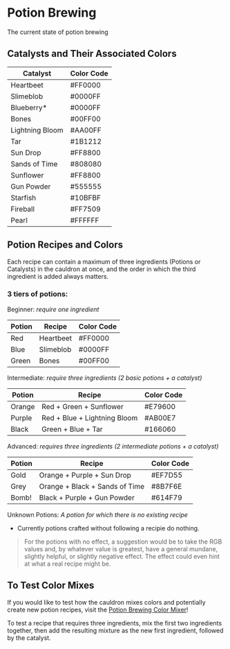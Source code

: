 # Potion Brewing

The current state of potion brewing

## Catalysts and Their Associated Colors

| Catalyst        | Color Code |
|-----------------|------------|
| Heartbeet       | #FF0000    |
| Slimeblob       | #0000FF    |
| Blueberry*      | #0000FF    |
| Bones           | #00FF00    |
| Lightning Bloom | #AA00FF    |
| Tar             | #1B1212    |
| Sun Drop        | #FF8800    |
| Sands of Time   | #808080    |
| Sunflower       | #FF8800    |
| Gun Powder      | #555555    |
| Starfish        | #10BFBF    |
| Fireball        | #FF7509    |
| Pearl           | #FFFFFF    |


## Potion Recipes and Colors
Each recipe can contain a maximum of three ingredients (Potions or Catalysts) in the cauldron at once, and the order in which the third ingredient is added always matters.

### 3 tiers of potions:

Beginner: *require one ingredient*   

| Potion | Recipe | Color Code |
|---|---|---|
| Red | Heartbeet | #FF0000 |
| Blue | Slimeblob | #0000FF |
| Green | Bones | #00FF00 |  

Intermediate: *require three ingredients (2 basic potions + a catalyst)*   

| Potion | Recipe | Color Code |
|---|---|---|
| Orange | Red + Green + Sunflower | #E79600 |
| Purple | Red + Blue + Lightning Bloom | #AB00E7 |
| Black | Green + Blue + Tar | #166060 |

Advanced: *requires three ingredients (2 intermediate potions + a catalyst)*   

| Potion | Recipe | Color Code |
|---|---|---|
| Gold | Orange + Purple + Sun Drop | #EF7D55 |
| Grey | Orange + Black + Sands of Time | #8B7F6E |
| Bomb! | Black + Purple + Gun Powder | #614F79 |

Unknown Potions: *A potion for which there is no existing recipe*

* Currently potions crafted without following a recipie do nothing.

> For the potions with no effect, a suggestion would be to take the RGB values and, by whatever value is greatest, have a general mundane, slightly helpful, or slightly negative effect. The effect could even hint at what a real recipe might be.

## To Test Color Mixes

If you would like to test how the cauldron mixes colors and potentially create new potion recipes, visit the [Potion Brewing Color Mixer](https://potion-color-mixer.onrender.com/)!

To test a recipe that requires three ingredients, mix the first two ingredients together, then add the resulting mixture as the new first ingredient, followed by the catalyst.
